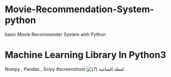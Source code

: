 # Movie-Recommendation-System-python
basic Movie Recommender System with Python
# Machine Learning Library In Python3
Numpy , Pandas , Scipy
#screenshoot
![‏‏لقطة الشاشة (7)](https://user-images.githubusercontent.com/71986409/179622591-118c5b2a-7bd1-43bf-8397-7ae3560fb631.png)
